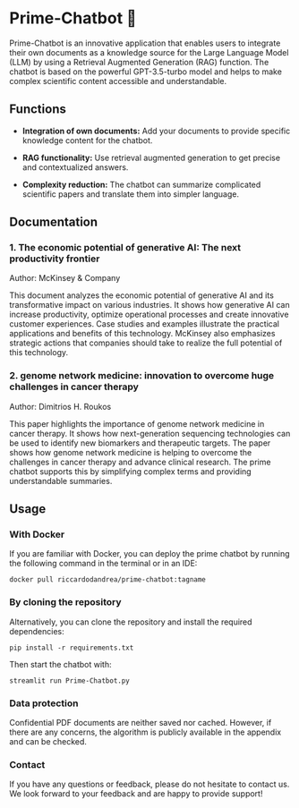 # Prime-Chatbot 🤖

Prime-Chatbot is an innovative application that enables users to integrate their own documents as a knowledge source for the Large Language Model (LLM) by using a Retrieval Augmented Generation (RAG) function. The chatbot is based on the powerful GPT-3.5-turbo model and helps to make complex scientific content accessible and understandable.

## Functions

- **Integration of own documents:** Add your documents to provide specific knowledge content for the chatbot.

- **RAG functionality:** Use retrieval augmented generation to get precise and contextualized answers.
- **Complexity reduction:** The chatbot can summarize complicated scientific papers and translate them into simpler language.

## Documentation

### 1. The economic potential of generative AI: The next productivity frontier
Author: McKinsey & Company

This document analyzes the economic potential of generative AI and its transformative impact on various industries. It shows how generative AI can increase productivity, optimize operational processes and create innovative customer experiences. Case studies and examples illustrate the practical applications and benefits of this technology. McKinsey also emphasizes strategic actions that companies should take to realize the full potential of this technology.

### 2. genome network medicine: innovation to overcome huge challenges in cancer therapy
Author: Dimitrios H. Roukos

This paper highlights the importance of genome network medicine in cancer therapy. It shows how next-generation sequencing technologies can be used to identify new biomarkers and therapeutic targets. The paper shows how genome network medicine is helping to overcome the challenges in cancer therapy and advance clinical research. The prime chatbot supports this by simplifying complex terms and providing understandable summaries.

## Usage

### With Docker

If you are familiar with Docker, you can deploy the prime chatbot by running the following command in the terminal or in an IDE:
```
docker pull riccardodandrea/prime-chatbot:tagname
```

### By cloning the repository
Alternatively, you can clone the repository and install the required dependencies:
```
pip install -r requirements.txt
```

Then start the chatbot with:
```
streamlit run Prime-Chatbot.py
```

### Data protection
Confidential PDF documents are neither saved nor cached. However, if there are any concerns, the algorithm is publicly available in the appendix and can be checked.

### Contact
If you have any questions or feedback, please do not hesitate to contact us. We look forward to your feedback and are happy to provide support!


